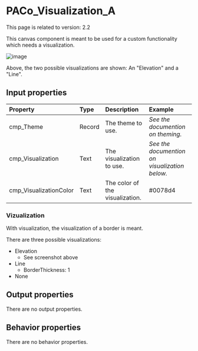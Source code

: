 # PACo_Visualization_A

This page is related to version: 2.2

This canvas component is meant to be used for a custom functionality which needs a visualization.

![image](https://user-images.githubusercontent.com/35654198/235983311-adbd7a45-ebb0-4f9a-84a9-e2cbb49a9479.png)

Above, the two possible visualizations are shown: An "Elevation" and a "Line".

## **Input properties**

| Property | Type | Description | Example |
| :--- | :--- | :--- | :--- |
| cmp_Theme | Record | The theme to use. | *See the documention on theming.* |
| cmp_Visualization | Text | The visualization to use. | *See the documention on visualization below.* |
| cmp_VisualizationColor | Text | The color of the visualization. | #0078d4 |

### Vizualization

With visualization, the visualization of a border is meant.

There are three possible visualizations:
- Elevation
  - See screenshot above
- Line
  - BorderThickness: 1
- None

## **Output properties**

There are no output properties.

## **Behavior properties**

There are no behavior properties.
